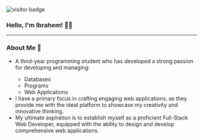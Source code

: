<div>
  <img src="https://visitor-badge.laobi.icu/badge?page_id=IbrahemElsawy" alt="visitor badge"/>
  <h3>Hello, I'm Ibrahem! 👋🙂</h3>
</div>
<hr>
<div>
  <h3>About Me 🚀</h3>
  <ul>
    <li>A third-year programming student who has developed a strong passion for developing and managing:</li>
    <ul>
      <li>Databases</li>
      <li>Programs</li>
      <li>Web Applications</li>
    </ul>
    <li>I have a primary focus in crafting engaging web applications, as they provide me with the ideal platform to showcase my creativity and innovative thinking.</li>
    <li>My ultimate aspiration is to establish myself as a proficient Full-Stack Web Developer, equipped with the ability to design and develop comprehensive web applications.</li>
  </ul>
</div>
<!--
**IbrahemElsawy/IbrahemElsawy** is a ✨ _special_ ✨ repository because its `README.md` (this file) appears on your GitHub profile.

Here are some ideas to get you started:

- 🔭 I’m currently working on ...
- 🌱 I’m currently learning ...
- 👯 I’m looking to collaborate on ...
- 🤔 I’m looking for help with ...
- 💬 Ask me about ...
- 📫 How to reach me: ...
-  😄 Pronouns: ...
- ⚡ Fun fact: ...
-->
